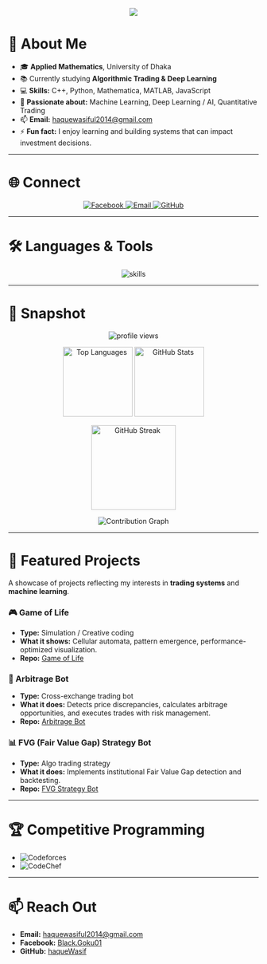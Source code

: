 <p align="center"> <img src="https://capsule-render.vercel.app/api?type=waving&color=1e90ff&height=250&section=header&text=Wasiful%20Haque&fontSize=60&fontColor=ffffff&animation=fadeIn&fontAlignY=38&desc=Applied%20Math%20Student&descAlignY=55&descAlign=50"/> </p>

# 🌟 About Me
- 🎓 **Applied Mathematics**, University of Dhaka  
- 📚 Currently studying **Algorithmic Trading & Deep Learning**  
- 💻 **Skills:** C++, Python, Mathematica, MATLAB, JavaScript  
- 🧠 **Passionate about:** Machine Learning, Deep Learning / AI, Quantitative Trading  
- 📫 **Email:** haquewasiful2014@gmail.com  
- ⚡ **Fun fact:** I enjoy learning and building systems that can impact investment decisions.

---

# 🌐 Connect
<p align="center">
  <a href="https://www.facebook.com/Black.Goku01/" target="_blank">
    <img src="https://img.shields.io/badge/Facebook-1e90ff?style=for-the-badge&logo=facebook&logoColor=white" alt="Facebook"/>
  </a>
  <a href="mailto:haquewasiful2014@gmail.com" target="_blank">
    <img src="https://img.shields.io/badge/Gmail-1e90ff?style=for-the-badge&logo=gmail&logoColor=white" alt="Email"/>
  </a>
  <a href="https://github.com/haqueWasif" target="_blank">
    <img src="https://img.shields.io/badge/GitHub-1e90ff?style=for-the-badge&logo=github&logoColor=white" alt="GitHub"/>
  </a>
</p>

---

# 🛠️ Languages & Tools
<p align="center">
  <img src="https://skillicons.dev/icons?i=c,cpp,python,matlab,js,tf,git,github" alt="skills"/>
</p>

---

# 📌 Snapshot
<p align="center">
  <img src="https://komarev.com/ghpvc/?username=haqueWasif&label=Profile%20views&color=1e90ff&style=flat" alt="profile views"/>
</p>

<p align="center">
  <img src="https://github-readme-stats.vercel.app/api/top-langs?username=haqueWasif&show_icons=true&locale=en&layout=compact&theme=tokyonight&hide_border=true&title_color=1e90ff" alt="Top Languages" height="140"/>
  <img src="https://github-readme-stats.vercel.app/api?username=haqueWasif&show_icons=true&locale=en&theme=tokyonight&hide_border=true&title_color=1e90ff&icon_color=1e90ff" alt="GitHub Stats" height="140"/>
</p>

<p align="center">
  <img src="https://github-readme-streak-stats.herokuapp.com/?user=haqueWasif&theme=tokyonight&hide_border=true&ring=1e90ff&currStreakLabel=1e90ff" alt="GitHub Streak" height="170"/>
</p>

<p align="center">
  <img src="https://github-readme-activity-graph.vercel.app/graph?username=haqueWasif&theme=react-dark&hide_border=true&area=true&color=1e90ff&line=1e90ff&point=1e90ff" alt="Contribution Graph"/>
</p>

---

# 🚀 Featured Projects
A showcase of projects reflecting my interests in **trading systems** and **machine learning**.

### 🎮 Game of Life
- **Type:** Simulation / Creative coding  
- **What it shows:** Cellular automata, pattern emergence, performance-optimized visualization.  
- **Repo:** [Game of Life](https://github.com/haqueWasif/game-of-life)  

### 🤖 Arbitrage Bot
- **Type:** Cross-exchange trading bot  
- **What it does:** Detects price discrepancies, calculates arbitrage opportunities, and executes trades with risk management.  
- **Repo:** [Arbitrage Bot](https://github.com/haqueWasif/arbitrage-bot)  

### 📊 FVG (Fair Value Gap) Strategy Bot
- **Type:** Algo trading strategy  
- **What it does:** Implements institutional Fair Value Gap detection and backtesting.  
- **Repo:** [FVG Strategy Bot](https://github.com/haqueWasif/fvg-strategy-bot)  

---

# 🏆 Competitive Programming
- ![Codeforces](https://img.shields.io/badge/Codeforces-Pupil-2F80ED?logo=codeforces&logoColor=white)  
- ![CodeChef](https://img.shields.io/badge/CodeChef-3%20Star-orange?logo=codechef&logoColor=white)

---

# 📫 Reach Out
- **Email:** haquewasiful2014@gmail.com  
- **Facebook:** [Black.Goku01](https://www.facebook.com/Black.Goku01/)  
- **GitHub:** [haqueWasif](https://github.com/haqueWasif)
